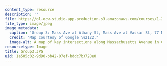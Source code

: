 ```yaml
---
content_type: resource
description: ''
file: https://ol-ocw-studio-app-production.s3.amazonaws.com/courses/1-252j-urban-transportation-planning-fall-2016/1a505c029d90bb4207efbddc7b3728e0_Group3.JPG
file_type: image/jpeg
image_metadata:
  caption: 'Group 3: Mass Ave at Albany St, Mass Ave at Vassar St, 77 Mass Ave.'
  credit: "Map courtesy of Google \u2122."
  image-alt: A map of key intersections along Massachusetts Avenue in Cambridge, MA.
resourcetype: Image
title: Group3.JPG
uid: 1a505c02-9d90-bb42-07ef-bddc7b3728e0
---
```

